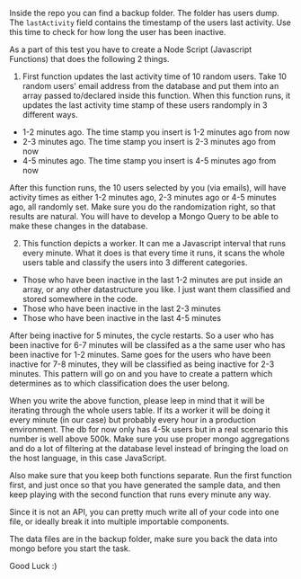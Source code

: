 Inside the repo you can find a backup folder. The folder has users dump. The `lastActivity` field contains the timestamp 
of the users last activity. Use this time to check for how long the user has been inactive. 

As a part of this test you have to create a Node Script (Javascript Functions) that does the following 2 things.

1. First function updates the last activity time of 10 random users. Take 10 random users' email address from the database and put them into an array passed to/declared inside this function. When this function runs, it updates the last activity time stamp of these users randomply in 3 different ways.

- 1-2 minutes ago. The time stamp you insert is 1-2 minutes ago from now
- 2-3 minutes ago. The time stamp you insert is 2-3 minutes ago from now
- 4-5 minutes ago. The time stamp you insert is 4-5 minutes ago from now

After this function runs, the 10 users selected by you (via emails), will have activity times as either 1-2 minutes ago, 2-3 minutes ago or 4-5 minutes ago, all randomly set. Make sure you do the randomization right, so that results are natural. You will have to develop a Mongo Query to be able to make these changes in the database.


2. This function depicts a worker. It can me a Javascript interval that runs every minute. What it does is that every time it runs, it scans the whole users table and classify the users into 3 different categories. 

- Those who have been inactive in the last 1-2 minutes are put inside an array, or any other datastructure you like. I just want them classified and stored somewhere in the code.
- Those who have been inactive in the last 2-3 minutes
- Those who have been inactive in the last 4-5 minutes

After being inactive for 5 minutes, the cycle restarts. So a user who has been inactive for 6-7 minutes will be classifed as a the same user who has been inactive for 1-2 minutes. Same goes for the users who have been inactive for 7-8 minutes, they will be classified as being inactive for 2-3 minutes. This pattern will go on and you have to create a pattern which determines as to which classification does the user belong. 

When you write the above function, please leep in mind that it will be iterating through the whole users table. If its a worker it will be doing it every minute (in our case) but probably every hour in a production environment. The db for now only has 4-5k users but in a real scenario this number is well above 500k. Make sure you use proper mongo aggregations and do a lot of filtering at the database level instead of bringing the load on the host language, in this case JavaScript. 

Also make sure that you keep both functions separate. Run the first function first, and just once so that you have generated the sample data, and then keep playing with the second function that runs every minute any way. 

Since it is not an API, you can pretty much write all of your code into one file, or ideally break it into multiple importable components. 

The data files are in the backup folder, make sure you back the data into mongo before you start the task.

Good Luck :) 

